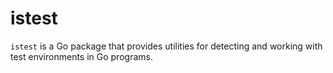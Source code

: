 # istest
`istest` is a Go package that provides utilities for detecting and working with test environments in Go programs.
